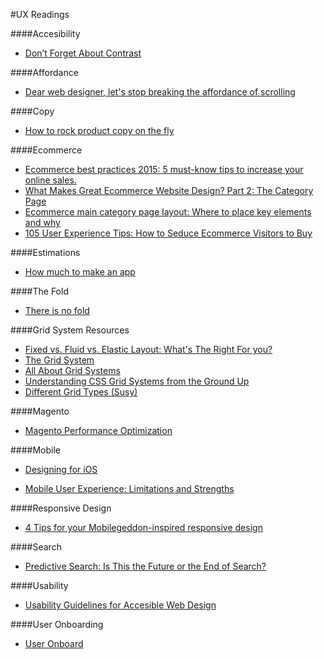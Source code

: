 #UX Readings

####Accesibility 

- [Don’t Forget About Contrast](http://alistapart.com/blog/post/dont-forget-about-contrast)

####Affordance

- [Dear web designer, let's stop breaking the affordance of scrolling](https://medium.com/user-experience-design-1/dear-web-designer-let-s-stop-breaking-the-affordance-of-scrolling-fe8bf258df7b)

####Copy
- [How to rock product copy on the fly](http://blog.invisionapp.com/how-to-rock-product-copy-on-the-fly/)


####Ecommerce
- [Ecommerce best practices 2015: 5 must-know tips to increase your online sales.](http://wemakewebsites.com/blog/ecommerce-best-practices-2015-5-must-know-tips-to-increase-your-online-sales)
- [What Makes Great Ecommerce Website Design? Part 2: The Category Page](http://www.smartinsights.com/conversion-optimisation/product-page-optimisation/category-page-best-practices/)
- [Ecommerce main category page layout: Where to place key elements and why](https://econsultancy.com/blog/65268-ecommerce-main-category-page-layout-where-to-place-key-elements-and-why/)
- [105 User Experience Tips: How to Seduce Ecommerce Visitors to Buy](https://intertwinemarketing.com/ecommerce-user-experience/)

####Estimations
- [How much to make an app](http://howmuchtomakeanapp.com/estimator)

####The Fold
- [There is no fold](http://www.lukew.com/ff/entry.asp?1946)

####Grid System Resources

- [Fixed vs. Fluid vs. Elastic Layout: What's The Right For you?](http://www.smashingmagazine.com/2009/06/02/fixed-vs-fluid-vs-elastic-layout-whats-the-right-one-for-you/)
- [The Grid System](http://www.thegridsystem.org/)
- [All About Grid Systems](http://webdesign.tutsplus.com/articles/all-about-grid-systems--webdesign-14471)
- [Understanding CSS Grid Systems from the Ground Up](http://www.sitepoint.com/understanding-css-grid-systems/)
- [Different Grid Types (Susy)](http://susy.oddbird.net/demos/grid-types/)


####Magento

- [Magento Performance Optimization](http://www.ecommercepartners.net/Services/Ecommerce-Solutions/Magento-Optimization.shtml)

####Mobile

- [Designing for iOS](https://developer.apple.com/library/ios/documentation/UserExperience/Conceptual/MobileHIG/)

- [Mobile User Experience: Limitations and Strengths](http://www.nngroup.com/articles/mobile-ux/?utm_source=Alertbox&utm_campaign=205de653eb-Mobile_UX_long_04_20_2015&utm_medium=email&utm_term=0_7f29a2b335-205de653eb-40130481)

####Responsive Design
- [4 Tips for your Mobilegeddon-inspired responsive design](http://www.creativebloq.com/rwd/mobilegeddon-inspired-responsive-redesign-51514913?utm_campaign=Weekly+Digest&utm_source=hs_email&utm_medium=email&utm_content=17692571&_hsenc=p2ANqtz-9Z9FEIQBUp-CVqHns9KcQGiU-YQnZfWDjTMmcHVxQe0uzgKPCfQTdHdRxO2yfKoInqEAGsLDQXA7V7zb17M1pFb5YNscJmba_0FHlghlvEOce1sLQ&_hsmi=17692571) 


####Search

- [Predictive Search: Is This the Future or the End of Search?](http://www.wordstream.com/blog/ws/2013/06/24/predictive-search)

####Usability 

- [Usability Guidelines for Accesible Web Design](http://media.nngroup.com/media/reports/free/Usability_Guidelines_for_Accessible_Web_Design.pdf)



####User Onboarding

- [User Onboard](http://www.useronboard.com/)


